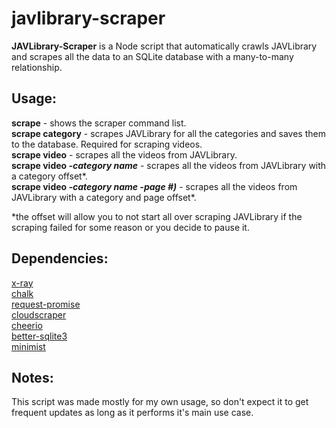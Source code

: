 # javlibrary-scraper
**JAVLibrary-Scraper** is a Node script that automatically crawls JAVLibrary and scrapes all the data to an SQLite database with a many-to-many relationship.<br>



## Usage:
**scrape** - shows the scraper command list.<br>
**scrape category** - scrapes JAVLibrary for all the categories and saves them to the database. Required for scraping videos.<br>
**scrape video** - scrapes all the videos from JAVLibrary.<br>
**scrape video *-category name*** - scrapes all the videos from JAVLibrary with a category offset*.<br>
**scrape video *-category name -page #)*** - scrapes all the videos from JAVLibrary with a category and page offset*.<br>

*the offset will allow you to not start all over scraping JAVLibrary if the scraping failed for some reason or you decide to pause it. 

## Dependencies:
[x-ray](https://www.npmjs.com/package/x-ray)<br>
[chalk](https://www.npmjs.com/package/chalk)<br>
[request-promise](https://www.npmjs.com/package/request-promise)<br>
[cloudscraper](https://www.npmjs.com/package/cloudscraper)<br>
[cheerio](https://www.npmjs.com/package/cheerio)<br>
[better-sqlite3](https://www.npmjs.com/package/better-sqlite3)<br>
[minimist](https://www.npmjs.com/package/minimist)


## Notes:
This script was made mostly for my own usage, so don't expect it to get frequent updates as long as it performs it's main use case.
